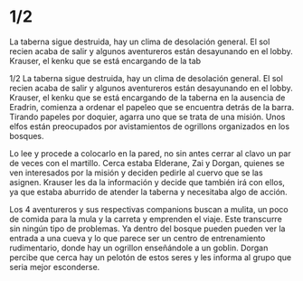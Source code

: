 # 1/2
La taberna sigue destruida, hay un clima de desolación general. El sol recien acaba de salir y algunos aventureros están desayunando en el lobby. Krauser, el kenku que se está encargando de la tab

1/2
La taberna sigue destruida, hay un clima de desolación general. El sol recien acaba de salir y algunos aventureros están desayunando en el lobby. Krauser, el kenku que se está encargando de la taberna en la ausencia de Eradrin, comienza a ordenar el papeleo que se encuentra detrás de la barra. Tirando papeles por doquier, agarra uno que se trata de una misión. Unos elfos están preocupados por avistamientos de ogrillons organizados en los bosques. 

Lo lee y procede a colocarlo en la pared, no sin antes cerrar al clavo un par de veces con el martillo. Cerca estaba Elderane, Zai y Dorgan, quienes se ven interesados por la misión y deciden pedirle al cuervo que se las asignen. Krauser les da la información y decide que también irá con ellos, ya que estaba aburrido de atender la taberna y necesitaba algo de acción.

Los 4 aventureros y sus respectivas companions buscan a mulita, un poco de comida para la mula y la carreta y emprenden el viaje. Este transcurre sin ningún tipo de problemas. Ya dentro del bosque pueden pueden ver la entrada a una cueva y lo que parece ser un centro de entrenamiento rudimentario, donde hay un ogrillon enseñándole a un goblin. Dorgan percibe que cerca hay un pelotón de estos seres y les informa al grupo que seria mejor esconderse.

